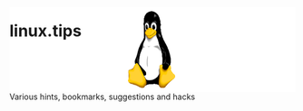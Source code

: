 <p style="white-space: nowrap;"><img src="logo.png" height="150" align="right">
<h1 style="white-space: nowrap;">linux.tips</h1>
Various hints, bookmarks, suggestions and hacks
</p>
